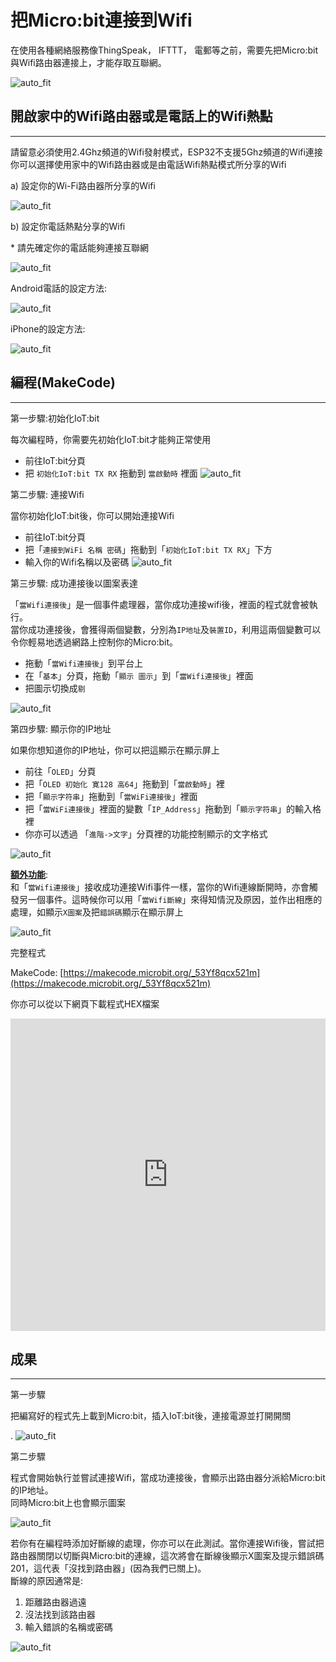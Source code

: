 # 把Micro:bit連接到Wifi

在使用各種網絡服務像ThingSpeak， IFTTT， 電郵等之前，需要先把Micro:bit與Wifi路由器連接上，才能存取互聯網。<BR><P>
![auto_fit](images/4_ConnectWiFi/Wifi_01.png)<P>


## 開啟家中的Wifi路由器或是電話上的Wifi熱點
<HR>

請留意必須使用2.4Ghz頻道的Wifi發射模式，ESP32不支援5Ghz頻道的Wifi連接 <BR>
你可以選擇使用家中的Wifi路由器或是由電話Wifi熱點模式所分享的Wifi<BR><P>

<span id="subtitle">a) 設定你的Wi-Fi路由器所分享的Wifi</span><BR><P>
![auto_fit](images/4_ConnectWiFi/Wifi_02.png)<P>

<span id="subtitle">b) 設定你電話熱點分享的Wifi</span><BR><P>
<span id="remarks">* 請先確定你的電話能夠連接互聯網</span><BR><P>
![auto_fit](images/4_ConnectWiFi/Wifi_03.png)<P>

<span id="subtitle">Android電話的設定方法:</span><BR><P>
![auto_fit](images/4_ConnectWiFi/Wifi_03a.png)<P>
<span id="subtitle">iPhone的設定方法:</span><BR><P>
![auto_fit](images/4_ConnectWiFi/Wifi_03b.png)<P>


## 編程(MakeCode)
<HR>

<span id="subtitle">第一步驟:初始化IoT:bit</span><BR><P>
每次編程時，你需要先初始化IoT:bit才能夠正常使用<BR>
* 前往IoT:bit分頁
* 把 `初始化IoT:bit TX RX` 拖動到 `當啟動時` 裡面
![auto_fit](images/4_ConnectWiFi/Wifi_p1.png)<P>

<span id="subtitle">第二步驟: 連接Wifi</span><BR><P>
當你初始化IoT:bit後，你可以開始連接Wifi<BR>
* 前往IoT:bit分頁
* 把「`連接到WiFi 名稱 密碼`」拖動到「`初始化IoT:bit TX RX`」下方
* 輸入你的Wifi名稱以及密碼
![auto_fit](images/4_ConnectWiFi/Wifi_p2.png)<P>

<span id="subtitle">第三步驟: 成功連接後以圖案表達</span><BR><P>
「`當Wifi連接後`」是一個事件處理器，當你成功連接wifi後，裡面的程式就會被執行。<BR>
當你成功連接後，會獲得兩個變數，分別為`IP地址`及`裝置ID`，利用這兩個變數可以令你輕易地透過網路上控制你的Micro:bit。<BR>
* 拖動「`當Wifi連接後`」到平台上
* 在「`基本`」分頁，拖動「`顯示 圖示`」到「`當Wifi連接後`」裡面
* 把圖示切換成`剔`<BR>

![auto_fit](images/4_ConnectWiFi/Wifi_p3.png)<P>

<span id="subtitle">第四步驟: 顯示你的IP地址</span><BR><P>
如果你想知道你的IP地址，你可以把這顯示在顯示屏上<BR>
* 前往「`OLED`」分頁
* 把「`OLED 初始化 寛128 高64`」拖動到「`當啟動時`」裡
* 把「`顯示字符串`」拖動到「`當WiFi連接後`」裡面
* 把「`當WiFi連接後`」裡面的變數「`IP_Address`」拖動到「`顯示字符串`」的輸入格裡
* 你亦可以透過 「`進階->文字`」分頁裡的功能控制顯示的文字格式<BR>

![auto_fit](images/4_ConnectWiFi/Wifi_p3_5.png)<P>

<B><u>額外功能</u></B>:<BR>
和「`當Wifi連接後`」接收成功連接Wifi事件一樣，當你的Wifi連線斷開時，亦會觸發另一個事件。這時候你可以用「`當Wifi斷線`」來得知情況及原因，並作出相應的處理，如顯示`X圖案`及把`錯誤碼`顯示在顯示屏上<BR>

![auto_fit](images/4_ConnectWiFi/Wifi_p5.png)<P>

<span id="subtitle">完整程式<BR><P>
MakeCode: [https://makecode.microbit.org/_53Yf8qcx521m](https://makecode.microbit.org/_53Yf8qcx521m)<BR><P>
你亦可以從以下網頁下載程式HEX檔案<BR>
<iframe src="https://makecode.microbit.org/#pub:_53Yf8qcx521m" width="100%" height="500" frameborder="0"></iframe>


## 成果
<HR>

<span id="subtitle">第一步驟</span><BR><P>
把編寫好的程式先上載到Micro:bit，插入IoT:bit後，連接電源並打開開關<BR><P>.
![auto_fit](images/4_ConnectWiFi/Wifi_result1.png)<P>

<span id="subtitle">第二步驟</span><BR><P>
程式會開始執行並嘗試連接Wifi，當成功連接後，會顯示出路由器分派給Micro:bit的IP地址。<BR>同時Micro:bit上也會顯示圖案<BR><P>
![auto_fit](images/4_ConnectWiFi/Wifi_result2.png)<P>

若你有在編程時添加好斷線的處理，你亦可以在此測試。當你連接Wifi後，嘗試把路由器關閉以切斷與Micro:bit的連線，這次將會在斷線後顯示X圖案及提示錯誤碼201，這代表「沒找到路由器」(因為我們已關上)。<BR>
斷線的原因通常是: 
1. 距離路由器過遠
2. 沒法找到該路由器
3. 輸入錯誤的名稱或密碼

![auto_fit](images/4_ConnectWiFi/Wifi_result3.png)<P>
